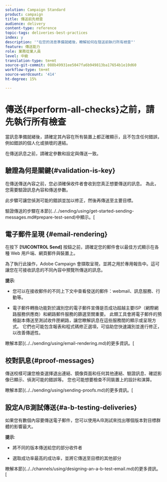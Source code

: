 ```yaml
---
solution: Campaign Standard
product: campaign
title: 傳送前先檢查
audience: delivery
content-type: reference
topic-tags: deliveries-best-practices
index: y
description: '"在您的消息準備就緒後，瞭解如何在發送前執行所有檢查"'
feature: 傳送能力
role: 業務從業人員
level: 中級
translation-type: tm+mt
source-git-commit: 088b49931ee5047fa6b949813ba17654b1e10d60
workflow-type: tm+mt
source-wordcount: '414'
ht-degree: 15%

---
```



# 傳送{#perform-all-checks}之前，請先執行所有檢查

當訊息準備就緒後，請確定其內容在所有裝置上都正確顯示，且不包含任何錯誤，例如錯誤的個人化或損壞的連結。

在傳送訊息之前，請確定參數和設定與傳送一致。

## 驗證為何是關鍵{#validation-is-key}

在傳送傳送內容之前，您必須確保收件者會收到您真正想要傳送的訊息。 為此，您需要驗證訊息內容和傳送參數。

此步驟可讓您偵測可能的錯誤並加以修正，然後再傳送至主要目標。

驗證傳送的步驟在本節](../../sending/using/get-started-sending-messages.md#prepare-test-send)中顯示。[

## 電子郵件呈現 {#email-rendering}

在按下 **[!UICONTROL Send]** 按鈕之前，請確定您的郵件會以最佳方式顯示在各種 Web 用戶端、網頁郵件與裝置上。

為了執行此操作，Adobe Campaign 會擷取呈現，並將之用於專用報告中。這可讓您在可接收訊息的不同內容中預覽所傳送的訊息。

**提示**:

* 您可以在接收郵件的不同上下文中查看發送的郵件：webmail、訊息服務、行動等。

* 電子郵件轉換功能對於識別您的電子郵件宣傳是否成功超越主要ISP（網際網路服務供應商）和網路郵件服務的篩選至關重要。 此類工具會將電子郵件的預檢副本傳送至測試收件匣網路，讓您瞭解訊息在這些服務間的顯示或呈現方式。 它們也可能包含報表和程式碼修正選項，可協助您快速識別並進行修正，以改善傳遞性。

瞭解本節](../../sending/using/email-rendering.md)的更多資訊。[

## 校對訊息{#proof-messages}

傳送校樣可讓您檢查選擇退出連結、鏡像頁面和任何其他連結、驗證訊息、確認影像已顯示、偵測可能的錯誤等。 您也可能想要檢查不同裝置上的設計和演算。

瞭解本節](../../sending/using/sending-proofs.md)的更多資訊。[

## 設定A/B測試傳送{#a-b-testing-deliveries}

如果您有數個內容要傳送電子郵件，您可以使用A/B測試來找出哪個版本對目標群體的影響最大。

**提示**:

* 將不同的版本傳送給您的部分收件者

* 選取成功率最高的成功率，並將它傳送至目標的其他部分

瞭解本節](../../channels/using/designing-an-a-b-test-email.md)的更多資訊。[

